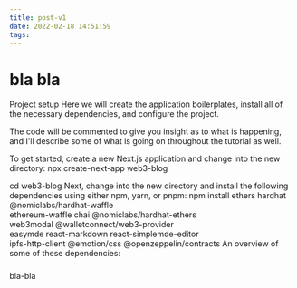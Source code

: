 ```yaml
---
title: post-v1
date: 2022-02-18 14:51:59
tags:
---
```


# bla bla

Project setup
Here we will create the application boilerplates, install all of the necessary dependencies, and configure the project.

The code will be commented to give you insight as to what is happening, and I'll describe some of what is going on throughout the tutorial as well.

To get started, create a new Next.js application and change into the new directory:
npx create-next-app web3-blog

cd web3-blog
Next, change into the new directory and install the following dependencies using either npm, yarn, or pnpm:
npm install ethers hardhat @nomiclabs/hardhat-waffle \
ethereum-waffle chai @nomiclabs/hardhat-ethers \
web3modal @walletconnect/web3-provider \
easymde react-markdown react-simplemde-editor \
ipfs-http-client @emotion/css @openzeppelin/contracts
An overview of some of these dependencies:

### 
bla-bla